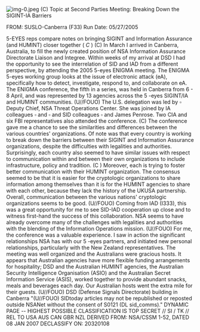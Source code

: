 ![img-0.jpeg](img-0.jpeg)
(C) Topic at Second Parties Meeting: Breaking Down the SIGINT-IA Barriers

FROM:
SUSLO-Canberra (F33)
Run Date: 05/27/2005

5-EYES reps compare notes on bringing SIGINT and Information Assurance (and HUMINT) closer together ( $C$ )
(C) In March I arrived in Canberra, Australia, to fill the newly created position of NSA Information Assurance Directorate Liaison and Integree. Within weeks of my arrival at DSD I had the opportunity to see the interrelation of SID and IAD from a different perspective, by attending the 2005 5-eyes ENIGMA meeting. The ENIGMA 5-eyes working group looks at the issue of electronic attack (eA), specifically how to detect, investigate, respond to, and collaborate on eA. The ENIGMA conference, the fifth in a series, was held in Canberra from 6 - 8 April, and was represented by 13 agencies across the 5 -eyes SIGINT/IA and HUMINT communities.
(U//FOUO) The U.S. delegation was led by
$\square$ Deputy Chief, NSA Threat Operations Center. She was joined by IA colleagues $\square$ and $\square$ and SID colleagues $\square$ and James Penrose. Two CIA and six FBI representatives also attended the conference.
(C) The conference gave me a chance to see the similarities and differences between the various countries' organizations. Of note was that every country is working to break down the barriers between their SIGINT and Information Assurance organizations, despite the difficulties with legalities and authorities. Surprisingly, each country also seemed to have similar issues with respect to communication within and between their own organizations to include infrastructure, policy and tradition.
(C ) Moreover, each is trying to foster better communication with their HUMINT organization. The consensus seemed to be that it is easier for the cryptologic organizations to share information among themselves than it is for the HUMINT agencies to share with each other, because they lack the history of the UKUSA partnership. Overall, communication between the various nations' cryptologic organizations seems to be good.
(U//FOUO) Coming from IAD (I333), this was a great opportunity for me to see SID-IAD cooperation up close and to witness first-hand the success of this collaboration. NSA seems to have already overcome many of the challenges with legalities and authorities with the blending of the Information Operations mission.
(U//FOUO) For me, the conference was a valuable experience. I saw in action the significant relationships NSA has with our 5 -eyes partners, and initiated new personal relationships, particularly with the New Zealand representatives. The meeting was well organized and the Australians were gracious hosts. It appears that Australian agencies have more flexible funding arrangements for hospitality; DSD and the Australian HUMINT agencies, the Australian Security Intelligence Organisation (ASIO) and the Australian Secret Information Service (ASIS), worked together to provide abundant snacks, meals and beverages each day. Our Australian hosts went the extra mile for their guests.
(U//FOUO) DSD (Defense Signals Directorate) building in Canberra
"(U//FOUO) SIDtoday articles may not be republished or reposted outside NSANet without the consent of S0121 (DL sid_comms)."
DYNAMIC PAGE -- HIGHEST POSSIBLE CLASSIFICATION IS TOP SECRET // SI / TK // REL TO USA AUS CAN GBR NZL
DERIVED FROM: NSA/CSSM 1-52, DATED 08 JAN 2007 DECLASSIFY ON: 20320108
